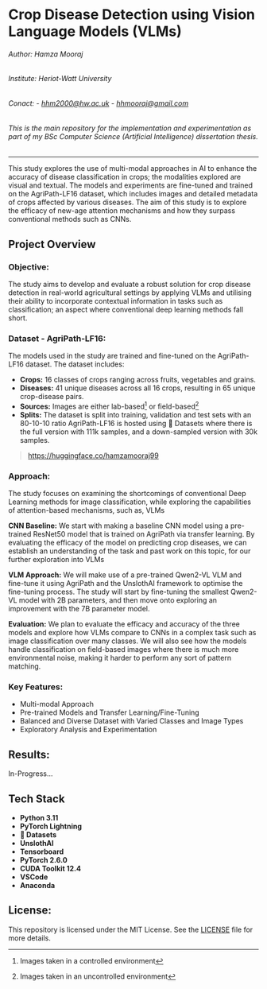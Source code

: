 # Crop Disease Detection using Vision Language Models (VLMs)
###### Author: Hamza Mooraj
###### Institute: Heriot-Watt University
###### Conact: - hhm2000@hw.ac.uk - hhmooraj@gmail.com
###### *This is the main repository for the implementation and experimentation as part of my BSc Computer Science (Artificial Intelligence) dissertation thesis.*
---
This study explores the use of multi-modal approaches in AI to enhance the accuracy of disease classification in crops; the modalities explored are visual and textual. The models and experiments are fine-tuned and trained on the AgriPath-LF16 dataset, which includes images and detailed metadata of crops affected by various diseases. The aim of this study is to explore the efficacy of new-age attention mechanisms and how they surpass conventional methods such as CNNs.

## Project Overview
### Objective:
The study aims to develop and evaluate a robust solution for crop disease detection in real-world agricultural settings by applying VLMs and utilising their ability to incorporate contextual information in tasks such as classification; an aspect where conventional deep learning methods fall short.
### Dataset - AgriPath-LF16:
The models used in the study are trained and fine-tuned on the AgriPath-LF16 dataset. The dataset includes:
- **Crops:** 16 classes of crops ranging across fruits, vegetables and grains.
- **Diseases:** 41 unique diseases across all 16 crops, resulting in 65 unique crop-disease pairs.
- **Sources:** Images are either lab-based[^1] or field-based[^2]
- **Splits:** The dataset is split into training, validation and test sets with an 80-10-10 ratio
AgriPath-LF16 is hosted using 🤗 Datasets where there is the full version with 111k samples, and a down-sampled version with 30k samples.

> https://huggingface.co/hamzamooraj99


[^1]: Images taken in a controlled environment
[^2]: Images taken in an uncontrolled environment

### Approach:
The study focuses on examining the shortcomings of conventional Deep Learning methods for image classification, while exploring the capabilities of attention-based mechanisms, such as, VLMs

**CNN Baseline:**
We start with making a baseline CNN model using a pre-trained ResNet50 model that is trained on AgriPath via transfer learning. By evaluating the efficacy of the model on predicting crop diseases, we can establish an understanding of the task and past work on this topic, for our further exploration into VLMs

**VLM Approach:**
We will make use of a pre-trained Qwen2-VL VLM and fine-tune it using AgriPath and the UnslothAI framework to optimise the fine-tuning process. The study will start by fine-tuning the smallest Qwen2-VL model with 2B parameters, and then move onto exploring an improvement with the 7B parameter model.

**Evaluation:**
We plan to evaluate the efficacy and accuracy of the three models and explore how VLMs compare to CNNs in a complex task such as image classification over many classes. We will also see how the models handle classification on field-based images where there is much more environmental noise, making it harder to perform any sort of pattern matching.

### Key Features:
- Multi-modal Approach
- Pre-trained Models and Transfer Learning/Fine-Tuning
- Balanced and Diverse Dataset with Varied Classes and Image Types
- Exploratory Analysis and Experimentation

## Results:
In-Progress...

## Tech Stack
- **Python 3.11**
- **PyTorch Lightning**
- **🤗 Datasets**
- **UnslothAI**
- **Tensorboard**
- **PyTorch 2.6.0**
- **CUDA Toolkit 12.4**
- **VSCode**
- **Anaconda**

## License:
This repository is licensed under the MIT License. See the [LICENSE](LICENSE) file for more details.
